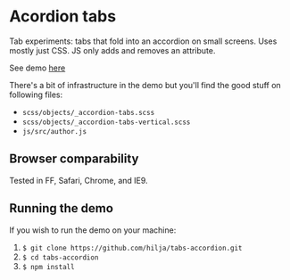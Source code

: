 # Acordion tabs

Tab experiments: tabs that fold into an accordion on small screens. Uses mostly just CSS. JS only adds and removes an attribute.

See demo [here][1]

There's a bit of infrastructure in the demo but you'll find the good stuff on following files:

- `scss/objects/_accordion-tabs.scss`
- `scss/objects/_accordion-tabs-vertical.scss`
- `js/src/author.js`

## Browser comparability

Tested in FF, Safari, Chrome, and IE9.

## Running the demo

If you wish to run the demo on your machine:

1. `$ git clone https://github.com/hilja/tabs-accordion.git`
2. `$ cd tabs-accordion`
2. `$ npm install`

[1]: http://clubmate.fi/examples/tabs-accordion/
